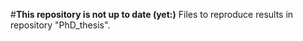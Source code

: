 #**This repository is not up to date (yet:)**
Files to reproduce results in repository "PhD_thesis".

